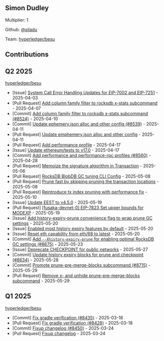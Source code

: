 
## Simon Dudley
Multiplier: 1

Github: [@siladu](https://github.com/siladu)

Team: [hyperledger/besu](https://github.com/hyperledger/besu/pulls?q=author%3Asiladu)

## Contributions

## Q2 2025


[hyperledger/besu](https://github.com/hyperledger/besu)
* [Issue] [System Call Error Handling Updates for EIP-7002 and EIP-7251](https://github.com/hyperledger/besu/issues/8511) - 2025-04-03
* [Pull Request] [Add column family filter to rocksdb x-stats subcommand](https://github.com/hyperledger/besu/pull/8524) - 2025-04-07
* [Commit] [Add column family filter to rocksdb x-stats subcommand (#8524)](https://github.com/hyperledger/besu/commit/9b0308886180644dbca3adca09bb89661df3d27c) - 2025-04-10
* [Commit] [Update ephemery.json alloc and other config (#8539)](https://github.com/hyperledger/besu/commit/b783b4bd51b22889c60739be5475170a5a0921b4) - 2025-04-11
* [Pull Request] [Update emphemery.json alloc and other config](https://github.com/hyperledger/besu/pull/8539) - 2025-04-11
* [Pull Request] [Add performance profile](https://github.com/hyperledger/besu/pull/8560) - 2025-04-17
* [Issue] [Update ethereum/tests to v17.0](https://github.com/hyperledger/besu/issues/8558) - 2025-04-17
* [Commit] [Add performance and performance-rpc profiles (#8560)](https://github.com/hyperledger/besu/commit/cff5dad4197fc682676b79bbc5f40e3a4e3455ea) - 2025-04-28
* [Pull Request] [Memoize the signature algorithm in Transaction](https://github.com/hyperledger/besu/pull/8590) - 2025-05-06
* [Pull Request] [RocksDB BlobDB GC tuning CLI Config](https://github.com/hyperledger/besu/pull/8599) - 2025-05-08
* [Pull Request] [Prune fast by skipping pruning the transaction locations](https://github.com/hyperledger/besu/pull/8596) - 2025-05-08
* [Pull Request] [Reintroduce tx index pruning with performance fix](https://github.com/hyperledger/besu/pull/8620) - 2025-05-10
* [Issue] [Update EEST to v4.5.0](https://github.com/hyperledger/besu/issues/8641) - 2025-05-19
* [Pull Request] [[fusaka-devnet-0] EIP-7823 Set upper bounds for MODEXP](https://github.com/hyperledger/besu/pull/8644) - 2025-05-19
* [Issue] [Add history-expiry-prune convenience flag to wrap prune GC settings](https://github.com/hyperledger/besu/issues/8654) - 2025-05-20
* [Issue] [Enabled most history expiry features by default](https://github.com/hyperledger/besu/issues/8653) - 2025-05-20
* [Issue] [Reset eth capability from eth/68 to latest](https://github.com/hyperledger/besu/issues/8652) - 2025-05-20
* [Commit] [Add `--Xhistory-expiry-prune` for enabling optimal RocksDB GC settings (#8675)](https://github.com/hyperledger/besu/commit/6de2bbfd06736027a9bdb5d4ab626f282f9fb50c) - 2025-05-23
* [Issue] [Deprecate CHECKPOINT for public networks](https://github.com/hyperledger/besu/issues/8699) - 2025-05-27
* [Commit] [Update history expiry blocks for prune and checkpoint (#8634)](https://github.com/hyperledger/besu/commit/fab6facf75f3765da81eeb85973e0d888debe1c6) - 2025-05-28
* [Commit] [Promote prune-pre-merge-blocks subcommand (#8715)](https://github.com/hyperledger/besu/commit/25dc5d61184658f1c0d9dbde693430c6aa813d27) - 2025-05-29
* [Pull Request] [Remove x- and unhide prune-pre-merge-blocks subcommand](https://github.com/hyperledger/besu/pull/8715) - 2025-05-29
## Q1 2025

[hyperledger/besu](https://github.com/hyperledger/besu)
* [Commit] [Fix gradle verification (#8435)](https://github.com/hyperledger/besu/commit/5b6cd5f863d6b7b91e25a71392b5ae63de4e1978) - 2025-03-18
* [Pull Request] [Fix gradle verification (#8428)](https://github.com/hyperledger/besu/pull/8435) - 2025-03-18
* [Commit] [Fixup changelog (#8450)](https://github.com/hyperledger/besu/commit/3a3aec20525751aa20171203ff3de21e8121d779) - 2025-03-24
* [Pull Request] [Fixup changelog](https://github.com/hyperledger/besu/pull/8450) - 2025-03-24
